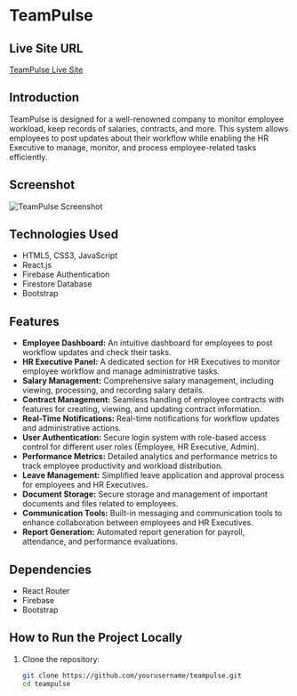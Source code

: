 # TeamPulse

## Live Site URL
[TeamPulse Live Site](https://assignment12-e4afd.web.app)

## Introduction
TeamPulse is designed for a well-renowned company to monitor employee workload, keep records of salaries, contracts, and more. This system allows employees to post updates about their workflow while enabling the HR Executive to manage, monitor, and process employee-related tasks efficiently.

## Screenshot
![TeamPulse Screenshot](https://via.placeholder.com/800x400.png?text=TeamPulse+HR+Management+System)

## Technologies Used
- HTML5, CSS3, JavaScript
- React.js
- Firebase Authentication
- Firestore Database
- Bootstrap

## Features
- **Employee Dashboard:** An intuitive dashboard for employees to post workflow updates and check their tasks.
- **HR Executive Panel:** A dedicated section for HR Executives to monitor employee workflow and manage administrative tasks.
- **Salary Management:** Comprehensive salary management, including viewing, processing, and recording salary details.
- **Contract Management:** Seamless handling of employee contracts with features for creating, viewing, and updating contract information.
- **Real-Time Notifications:** Real-time notifications for workflow updates and administrative actions.
- **User Authentication:** Secure login system with role-based access control for different user roles (Employee, HR Executive, Admin).
- **Performance Metrics:** Detailed analytics and performance metrics to track employee productivity and workload distribution.
- **Leave Management:** Simplified leave application and approval process for employees and HR Executives.
- **Document Storage:** Secure storage and management of important documents and files related to employees.
- **Communication Tools:** Built-in messaging and communication tools to enhance collaboration between employees and HR Executives.
- **Report Generation:** Automated report generation for payroll, attendance, and performance evaluations.

## Dependencies
- React Router
- Firebase
- Bootstrap

## How to Run the Project Locally
1. Clone the repository:
   ```bash
   git clone https://github.com/yourusername/teampulse.git
   cd teampulse
